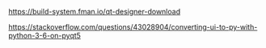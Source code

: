 https://build-system.fman.io/qt-designer-download

https://stackoverflow.com/questions/43028904/converting-ui-to-py-with-python-3-6-on-pyqt5
